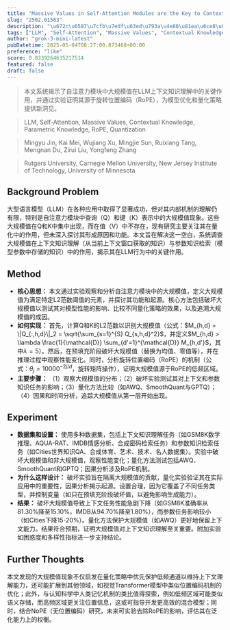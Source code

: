 ```yaml
---
title: "Massive Values in Self-Attention Modules are the Key to Contextual Knowledge Understanding"
slug: "2502.01563"
description: "\u672c\u6587\u7cfb\u7edf\u63ed\u793a\u4e86\u81ea\u6ce8\u610f\u529b\u6a21\u5757\u4e2d\u5927\u89c4\u6a21\u503c\u5728LLM\u4e0a\u4e0b\u6587\u77e5\u8bc6\u7406\u89e3\u4e2d\u7684\u5173\u952e\u4f5c\u7528\uff0c\u5e76\u901a\u8fc7\u5b9e\u9a8c\u8bc1\u660e\u5176\u6e90\u4e8e\u65cb\u8f6c\u4f4d\u7f6e\u7f16\u7801\uff08RoPE\uff09\uff0c\u4e3a\u6a21\u578b\u4f18\u5316\u548c\u91cf\u5316\u7b56\u7565\u63d0\u4f9b\u65b0\u6d1e\u89c1\u3002"
tags: ["LLM", "Self-Attention", "Massive Values", "Contextual Knowledge", "Parametric Knowledge", "RoPE", "Quantization"]
author: "grok-3-mini-latest"
pubDatetime: 2025-05-04T08:27:00.873468+00:00
preference: "like"
score: 0.8339264635217514
featured: false
draft: false
---
```


> 本文系统揭示了自注意力模块中大规模值在LLM上下文知识理解中的关键作用，并通过实验证明其源于旋转位置编码（RoPE），为模型优化和量化策略提供新洞见。

> LLM, Self-Attention, Massive Values, Contextual Knowledge, Parametric Knowledge, RoPE, Quantization 

> Mingyu Jin, Kai Mei, Wujiang Xu, Mingjie Sun, Ruixiang Tang, Mengnan Du, Zirui Liu, Yongfeng Zhang

> Rutgers University, Carnegie Mellon University, New Jersey Institute of Technology, University of Minnesota 

## Background Problem

大型语言模型（LLM）在各种应用中取得了显著成功，但对其内部机制的理解仍有限，特别是自注意力模块中查询（Q）和键（K）表示中的大规模值现象。这些大规模值在Q和K中集中出现，而在值（V）中不存在，现有研究主要关注其在量化中的作用，但未深入探讨其形成原因和功能。本文旨在解决这一空白，系统调查大规模值在上下文知识理解（从当前上下文窗口获取的知识）与参数知识检索（模型参数中存储的知识）中的作用，揭示其在LLM行为中的关键作用。

## Method

* **核心思想：** 本文通过实验观察和分析自注意力模块中的大规模值，定义大规模值为满足特定L2范数阈值的元素，并探讨其功能和起源。核心方法包括破坏大规模值以测试其对模型性能的影响、比较不同量化策略的效果，以及追溯大规模值的成因。
* **如何实现：** 首先，计算Q和K的L2范数以识别大规模值（公式：$M_{h,d} = \|Q_{:,h,d}\|_2 = \sqrt{\sum_{s=1}^{S} Q_{s,h,d}^2}$，并定义$M_{h,d} > \lambda \frac{1}{\mathcal{D}} \sum_{d'=1}^{\mathcal{D}} M_{h,d'}$，其中$\lambda = 5$）。然后，在预填充阶段破坏大规模值（替换为均值、零值等），并在推理过程中观察性能变化。同时，分析旋转位置编码（RoPE）的机制（公式：$\theta_j = 10000^{-2j/d}$，旋转矩阵操作），证明大规模值源于RoPE的低频区域。
* **主要步骤：** （1）观察大规模值的分布；（2）破坏实验测试其对上下文和参数知识任务的影响；（3）量化方法比较（如AWQ、SmoothQuant与GPTQ）；（4）因果和时间分析，追踪大规模值从第一层开始出现。

## Experiment

* **数据集和设置：** 使用多种数据集，包括上下文知识理解任务（如GSM8K数学推理、AQUA-RAT、IMDB情感分析、合成密码检索任务）和参数知识检索任务（如Cities世界知识QA、合成体育、艺术、技术、名人数据集）。实验中破坏大规模值和非大规模值，观察性能变化；量化方法测试包括AWQ、SmoothQuant和GPTQ；因果分析涉及RoPE机制。
* **为什么这样设计：** 破坏实验旨在隔离大规模值的贡献，量化实验验证其在实际应用中的重要性，因果分析揭示起源。设置合理，因为它覆盖了不同任务类型，并控制变量（如只在预填充阶段破坏值，以避免影响生成能力）。
* **结果：** 破坏大规模值导致上下文任务性能急剧下降（如GSM8K准确率从81.30%降至15.10%，IMDB从94.70%降至1.80%），而参数任务影响较小（如Cities下降15-20%）。量化方法保护大规模值（如AWQ）更好地保留上下文能力。结果符合预期，证明大规模值对上下文知识理解至关重要。附加实验如困惑度和多样性指标进一步支持结论。

## Further Thoughts 

本文发现的大规模值现象不仅启发在量化策略中优先保护低频通道以维持上下文理解能力，还可能扩展到其他领域，如视觉Transformer模型中类似位置编码机制的优化；此外，与认知科学中人类记忆机制的类比值得探索，例如低频区域可能类似语义存储，而高频区域更关注位置信息，这或可指导开发更高效的混合模型；同时，结合NoPE（无位置编码）研究，未来可实验去除RoPE的影响，评估其在泛化能力上的权衡。